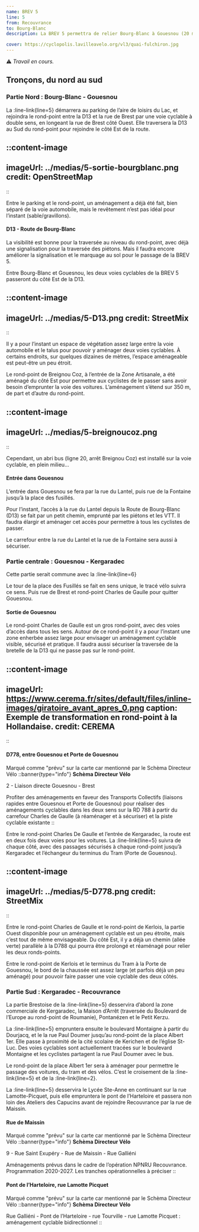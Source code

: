 ```yaml
---
name: BREV 5
line: 5
from: Recouvrance
to: Bourg-Blanc
description: La BREV 5 permettra de relier Bourg-Blanc à Gouesnou (20 minutes) et Gouesnou à Recouvrance (30 minutes), en passant par la zone de Kergaradec et le terminus du Tram (porte de Gouesnou), la prison, le quartier de Coataudon, Rue Montaigne, le pont de l’Harteloire et les Capucins. Une partie de cette BREV est commune avec la BREV 6 (Océanopolis - Plabennec), de Gouesnou à Kergaradec (D788).

cover: https://cyclopolis.lavilleavelo.org/vl3/quai-fulchiron.jpg
---
```


⚠️ *Travail en cours.*

## Tronçons, du nord au sud

### Partie Nord : Bourg-Blanc - Gouesnou
La :line-link{line=5} démarrera au parking de l’aire de loisirs du Lac, et rejoindra le rond-point entre la D13 et la rue de Brest par une voie cyclable à double sens, en longeant la rue de Brest côté Ouest. Elle traversera la D13 au Sud du rond-point pour rejoindre le côté Est de la route.

::content-image
---
imageUrl: ../medias/5-sortie-bourgblanc.png
credit: OpenStreetMap
---
::

Entre le parking et le rond-point, un aménagement a déjà été fait, bien séparé de la voie automobile, mais le revêtement n’est pas idéal pour l’instant (sable/gravillons).


#### D13 - Route de Bourg-Blanc

La visibilité est bonne pour la traversée au niveau du rond-point, avec déjà une signalisation pour la traversée des piétons. Mais il faudra encore améliorer la signalisation et le marquage au sol pour le passage de la BREV 5.

Entre Bourg-Blanc et Gouesnou, les deux voies cyclables de la BREV 5 passeront du côté Est de la D13.

::content-image
---
imageUrl: ../medias/5-D13.png
credit: StreetMix
---
::

Il y a pour l’instant un espace de végétation assez large entre la voie automobile et le talus pour pouvoir y aménager deux voies cyclables. À certains endroits, sur quelques dizaines de mètres, l’espace aménageable est peut-être un peu étroit.

Le rond-point de Breignou Coz, à l’entrée de la Zone Artisanale, a été aménagé du côté Est pour permettre aux cyclistes de le passer sans avoir besoin d’emprunter la voie des voitures. L’aménagement s’étend sur 350 m, de part et d’autre du rond-point.

::content-image
---
imageUrl: ../medias/5-breignoucoz.png
---
::


Cependant, un abri bus (ligne 20, arrêt Breignou Coz) est installé sur la voie cyclable, en plein milieu…


#### Entrée dans Gouesnou


L’entrée dans Gouesnou se fera par la rue du Lantel, puis rue de la Fontaine jusqu’à la place des fusillés.

Pour l’instant, l’accès à la rue du Lantel depuis la Route de Bourg-Blanc (D13) se fait par un petit chemin, emprunté par les piétons et les VTT. Il faudra élargir et aménager cet accès pour permettre à tous les cyclistes de passer.

Le carrefour entre la rue du Lantel et la rue de la Fontaine sera aussi à sécuriser.


### Partie centrale : Gouesnou - Kergaradec

Cette partie serait commune avec la :line-link{line=6}

Le tour de la place des Fusillés se fait en sens unique, le tracé vélo suivra ce sens. Puis rue de Brest et rond-point Charles de Gaulle pour quitter Gouesnou.

#### Sortie de Gouesnou

Le rond-point Charles de Gaulle est un gros rond-point, avec des voies d’accès dans tous les sens. Autour de ce rond-point il y a pour l’instant une zone enherbée assez large pour envisager un aménagement cyclable visible, sécurisé et pratique. Il faudra aussi sécuriser la traversée de la bretelle de la D13 qui ne passe pas sur le rond-point.

::content-image
---
imageUrl: https://www.cerema.fr/sites/default/files/inline-images/giratoire_avant_apres_0.png
caption: Exemple de transformation en rond-point à la Hollandaise.
credit: CEREMA
---
::

#### D778, entre Gouesnou et Porte de Gouesnou

Marqué comme "prévu" sur la carte car mentionné par le Schèma Directeur Vélo
::banner{type="info"}
**Schèma Directeur Vélo**

2 - Liaison directe Gouesnou - Brest

Profiter des aménagements en faveur des Transports Collectifs (liaisons rapides entre Gouesnou et Porte de Gouesnou) pour réaliser des aménagements cyclables dans les deux sens sur la RD 788 à partir du carrefour Charles de Gaulle (à réaménager et à sécuriser) et la piste cyclable existante
::

Entre le rond-point Charles De Gaulle et l’entrée de Kergaradec, la route est en deux fois deux voies pour les voitures. La :line-link{line=5} suivra de chaque côté, avec des passages sécurisés à chaque rond-point jusqu’à Kergaradec et l’échangeur du terminus du Tram (Porte de Gouesnou).

::content-image
---
imageUrl: ../medias/5-D778.png
credit: StreetMix
---
::

Entre le rond-point Charles de Gaulle et le rond-point de Kerlois, la partie Ouest disponible pour un aménagement cyclable est un peu étroite, mais c’est tout de même envisageable. Du côté Est, il y a déjà un chemin (allée verte) parallèle à la D788 qui pourra être prolongé et réaménagé pour relier les deux ronds-points.

Entre le rond-point de Kerlois et le terminus du Tram à la Porte de Gouesnou, le bord de la chaussée est assez large (et parfois déjà un peu aménagé) pour pouvoir faire passer une voie cyclable des deux côtés.

### Partie Sud : Kergaradec - Recouvrance

La partie Brestoise de la :line-link{line=5} desservira d’abord la zone commerciale de Kergaradec, la Maison d’Arrêt (traversée du Boulevard de l’Europe au rond-point de Roumanie), Pontanézen et le Petit Kerzu.

La :line-link{line=5} empruntera ensuite le boulevard Montaigne à partir du Dourjacq, et le la rue Paul Doumer jusqu’au rond-point de la place Albert 1er. Elle passe à proximité de la cité scolaire de Kerichen et de l’église St-Luc. Des voies cyclables sont actuellement tracées sur le boulevard Montaigne et les cyclistes partagent la rue Paul Doumer avec le bus.

Le rond-point de la place Albert 1er sera à aménager pour permettre le passage des voitures, du tram et des vélos. C’est le croisement de la :line-link{line=5} et de la :line-link{line=2}.

La :line-link{line=5} desservira le Lycée Ste-Anne en continuant sur la rue Lamotte-Picquet, puis elle empruntera le pont de l’Harteloire et passera non loin des Ateliers des Capucins avant de rejoindre Recouvrance par la rue de Maissin.


#### Rue de Maissin
Marqué comme "prévu" sur la carte car mentionné par le Schèma Directeur Vélo
::banner{type="info"}
**Schèma Directeur Vélo**

9 - Rue Saint Exupéry - Rue de Maissin - Rue Galliéni

Aménagements prévus dans le cadre de l’opération NPNRU Recouvrance. Programmation 2020-2027. Les tranches opérationnelles à préciser
::

#### Pont de l’Harteloire, rue Lamotte Picquet
Marqué comme "prévu" sur la carte car mentionné par le Schèma Directeur Vélo
::banner{type="info"}
**Schèma Directeur Vélo**

Rue Galliéni - Pont de l’Harteloire - rue Tourville - rue Lamotte Picquet : aménagement cyclable bidirectionnel
::

